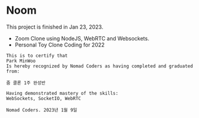 # Noom
This project is finished in Jan 23, 2023.
- Zoom Clone using NodeJS, WebRTC and Websockets.
- Personal Toy Clone Coding for 2022

```
This is to certify that
Park MinWoo
Is hereby recognized by Nomad Coders as having completed and graduated from:

줌 클론 1주 완성반

Having demonstrated mastery of the skills:
WebSockets, SocketIO, WebRTC

Nomad Coders. 2023년 1월 9일
```
